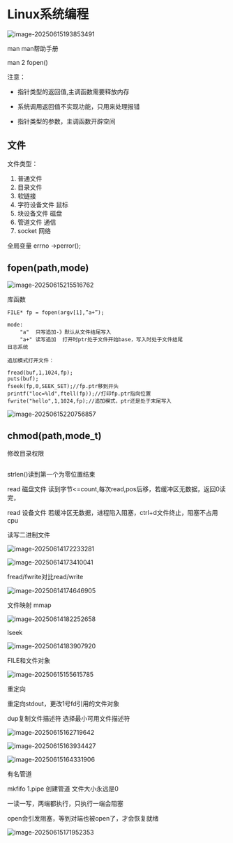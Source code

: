 # Linux系统编程

![image-20250615193853491](C:\Users\LIYUFENG\AppData\Roaming\Typora\typora-user-images\image-20250615193853491.png)

man man帮助手册

man 2 fopen()

注意：

- 指针类型的返回值,主调函数需要释放内存

- 系统调用返回值不实现功能，只用来处理报错
- 指针类型的参数，主调函数开辟空间

## 文件

文件类型：

1. 普通文件
2. 目录文件
3. 软链接
4. 字符设备文件    鼠标
5. 块设备文件        磁盘
6. 管道文件            通信
7. socket                网络



全局变量 errno   ->perror();

## fopen(path,mode)

![image-20250615215516762](C:\Users\LIYUFENG\AppData\Roaming\Typora\typora-user-images\image-20250615215516762.png)

库函数

```
FILE* fp = fopen(argv[1],”a+”);

mode:
	"a"  只写追加-》默认从文件结尾写入
	"a+" 读写追加  打开时ptr处于文件开始base，写入时处于文件结尾
日志系统

追加模式打开文件：

fread(buf,1,1024,fp);
puts(buf);
fseek(fp,0,SEEK_SET);//fp.ptr移到开头
printf("loc=%ld",ftell(fp));//打印fp.ptr指向位置
fwrite("hello",1,1024,fp);//追加模式，ptr还是处于末尾写入
```

![image-20250615220756857](C:\Users\LIYUFENG\AppData\Roaming\Typora\typora-user-images\image-20250615220756857.png)

## chmod(path,mode_t)

修改目录权限

```

```













strlen()读到第一个为零位置结束

read 磁盘文件 读到字节<=count,每次read,pos后移，若缓冲区无数据，返回0读完，

read 设备文件 若缓冲区无数据，进程陷入阻塞，ctrl+d文件终止，阻塞不占用cpu

读写二进制文件

![image-20250614172233281](C:\Users\LIYUFENG\AppData\Roaming\Typora\typora-user-images\image-20250614172233281.png)

![image-20250614173410041](C:\Users\LIYUFENG\AppData\Roaming\Typora\typora-user-images\image-20250614173410041.png)

fread/fwrite对比read/write

![image-20250614174646905](C:\Users\LIYUFENG\AppData\Roaming\Typora\typora-user-images\image-20250614174646905.png)

文件映射 mmap

![image-20250614182252658](C:\Users\LIYUFENG\AppData\Roaming\Typora\typora-user-images\image-20250614182252658.png)

lseek

![image-20250614183907920](C:\Users\LIYUFENG\AppData\Roaming\Typora\typora-user-images\image-20250614183907920.png)

FILE和文件对象





![image-20250615155615785](C:\Users\LIYUFENG\AppData\Roaming\Typora\typora-user-images\image-20250615155615785.png)



重定向

重定向stdout，更改1号fd引用的文件对象







dup复制文件描述符 选择最小可用文件描述符

![image-20250615162719642](C:\Users\LIYUFENG\AppData\Roaming\Typora\typora-user-images\image-20250615162719642.png)

![image-20250615163934427](C:\Users\LIYUFENG\AppData\Roaming\Typora\typora-user-images\image-20250615163934427.png)

![image-20250615164331906](C:\Users\LIYUFENG\AppData\Roaming\Typora\typora-user-images\image-20250615164331906.png)

有名管道

mkfifo 	1.pipe  创建管道  文件大小永远是0

一读一写，两端都执行，只执行一端会阻塞

open会引发阻塞，等到对端也被open了，才会恢复就绪

![image-20250615171952353](C:\Users\LIYUFENG\AppData\Roaming\Typora\typora-user-images\image-20250615171952353.png)

